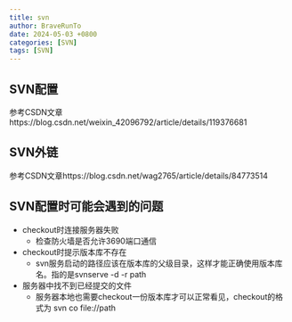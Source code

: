 ```yaml
---
title: svn
author: BraveRunTo
date: 2024-05-03 +0800
categories: [SVN]
tags: [SVN]
---
```

## SVN配置

参考CSDN文章https://blog.csdn.net/weixin_42096792/article/details/119376681

## SVN外链

参考CSDN文章https://blog.csdn.net/wag2765/article/details/84773514

## SVN配置时可能会遇到的问题

- checkout时连接服务器失败
  - 检查防火墙是否允许3690端口通信
- checkout时提示版本库不存在
  - svn服务启动的路径应该在版本库的父级目录，这样才能正确使用版本库名。指的是svnserve -d -r path
- 服务器中找不到已经提交的文件
  - 服务器本地也需要checkout一份版本库才可以正常看见，checkout的格式为 svn co file://path
